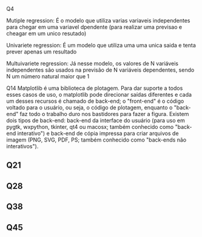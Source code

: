 Q4
  
Mutiple regression:
É o modelo que utiliza varias variaveis independentes para chegar em uma variavel dpendente (para realizar uma previsao e cheagar em um unico resutado)

Univariete regression:
É um modelo que utiliza uma uma unica saida e tenta prever apenas um resultado

Multuivariete regression:
Já nesse modelo, os valores de N variáveis independentes são usados na previsão de N variáveis dependentes, sendo N  um número natural maior que 1

Q14
Matplotlib é uma biblioteca de plotagem.
Para dar suporte a todos esses casos de uso, o matplotlib pode direcionar saídas diferentes e cada um desses recursos é chamado de back-end; o "front-end" é o código voltado para o usuário, ou seja, o código de plotagem, enquanto o "back-end" faz todo o trabalho duro nos bastidores para fazer a figura. Existem dois tipos de back-end: back-end da interface do usuário (para uso em pygtk, wxpython, tkinter, qt4 ou macosx; também conhecido como "back-end interativo") e back-end de cópia impressa para criar arquivos de imagem (PNG, SVG, PDF, PS; também conhecido como "back-ends não interativos").

Q21
  -

Q28
  -

Q38
  -

Q45
  -
